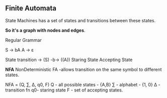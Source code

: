 ## Finite Automata

State Machines has a set of states and transitions between these states.

**So it's a graph with nodes and edges**.

Regular Grammar

S -> bA
A ->  ε

State transition
-> (S)         -b->      ((A))
Staring State            Accepting State

**NFA** NonDeterministic FA -allows transition on the same symbol to different states.

NFA = (Q, ∑, ∆, q0, F)
Q - all possible states - {A,B}
∑ - alphabet - {1, 0}
∆ - transition fn
q0- staring state
F - set of accepting states.